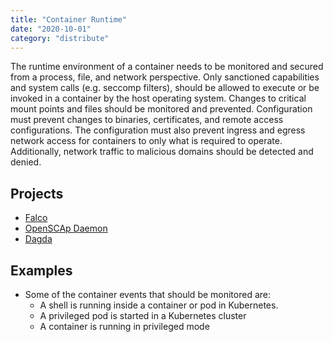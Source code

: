 ```yaml
---
title: "Container Runtime"
date: "2020-10-01"
category: "distribute"
---
```


The runtime environment of a container needs to be monitored and secured from a process, file, and network perspective. Only sanctioned capabilities and system calls (e.g. seccomp filters), should be allowed to execute or be invoked in a container by the host operating system. Changes to critical mount points and files should be monitored and prevented. Configuration must prevent changes to binaries, certificates, and remote access configurations. The configuration must also prevent ingress and egress network access for containers to only what is required to operate. Additionally, network traffic to malicious domains should be detected and denied.

## Projects

- [Falco](https://github.com/falcosecurity/falco)
- [OpenSCAp Daemon](https://www.open-scap.org/tools/openscap-daemon/)
- [Dagda](https://github.com/eliasgranderubio/dagda)

<!---
## Commercial Projects
- [Commercial Projects](optional)
- [kART - Rapid7] (www.alcide.io)
-->

## Examples

- Some of the container events that should be monitored are:
  - A shell is running inside a container or pod in Kubernetes.
  - A privileged pod is started in a Kubernetes cluster 
  - A container is running in privileged mode

